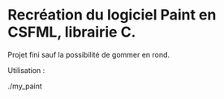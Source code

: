 # Recréation du logiciel Paint en CSFML, librairie C.

Projet fini sauf la possibilité de gommer en rond.

Utilisation :

./my_paint
